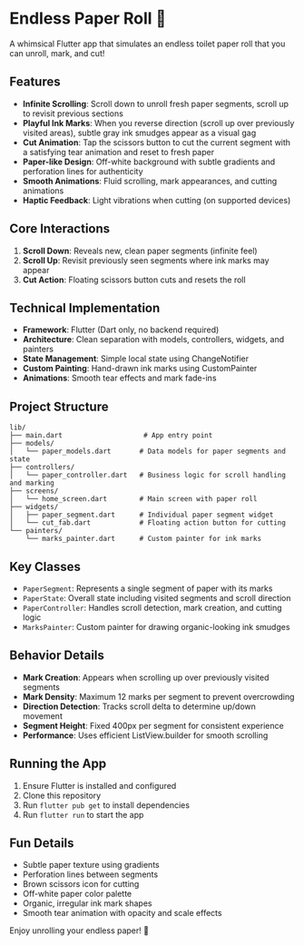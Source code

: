 # Endless Paper Roll 🧻

A whimsical Flutter app that simulates an endless toilet paper roll that you can unroll, mark, and cut!

## Features

- **Infinite Scrolling**: Scroll down to unroll fresh paper segments, scroll up to revisit previous sections
- **Playful Ink Marks**: When you reverse direction (scroll up over previously visited areas), subtle gray ink smudges appear as a visual gag
- **Cut Animation**: Tap the scissors button to cut the current segment with a satisfying tear animation and reset to fresh paper
- **Paper-like Design**: Off-white background with subtle gradients and perforation lines for authenticity
- **Smooth Animations**: Fluid scrolling, mark appearances, and cutting animations
- **Haptic Feedback**: Light vibrations when cutting (on supported devices)

## Core Interactions

1. **Scroll Down**: Reveals new, clean paper segments (infinite feel)
2. **Scroll Up**: Revisit previously seen segments where ink marks may appear
3. **Cut Action**: Floating scissors button cuts and resets the roll

## Technical Implementation

- **Framework**: Flutter (Dart only, no backend required)
- **Architecture**: Clean separation with models, controllers, widgets, and painters
- **State Management**: Simple local state using ChangeNotifier
- **Custom Painting**: Hand-drawn ink marks using CustomPainter
- **Animations**: Smooth tear effects and mark fade-ins

## Project Structure

```
lib/
├── main.dart                    # App entry point
├── models/
│   └── paper_models.dart       # Data models for paper segments and state
├── controllers/
│   └── paper_controller.dart   # Business logic for scroll handling and marking
├── screens/
│   └── home_screen.dart        # Main screen with paper roll
├── widgets/
│   ├── paper_segment.dart      # Individual paper segment widget
│   └── cut_fab.dart            # Floating action button for cutting
└── painters/
    └── marks_painter.dart      # Custom painter for ink marks
```

## Key Classes

- `PaperSegment`: Represents a single segment of paper with its marks
- `PaperState`: Overall state including visited segments and scroll direction
- `PaperController`: Handles scroll detection, mark creation, and cutting logic
- `MarksPainter`: Custom painter for drawing organic-looking ink smudges

## Behavior Details

- **Mark Creation**: Appears when scrolling up over previously visited segments
- **Mark Density**: Maximum 12 marks per segment to prevent overcrowding
- **Direction Detection**: Tracks scroll delta to determine up/down movement
- **Segment Height**: Fixed 400px per segment for consistent experience
- **Performance**: Uses efficient ListView.builder for smooth scrolling

## Running the App

1. Ensure Flutter is installed and configured
2. Clone this repository
3. Run `flutter pub get` to install dependencies
4. Run `flutter run` to start the app

## Fun Details

- Subtle paper texture using gradients
- Perforation lines between segments
- Brown scissors icon for cutting
- Off-white paper color palette
- Organic, irregular ink mark shapes
- Smooth tear animation with opacity and scale effects

Enjoy unrolling your endless paper! 🎉